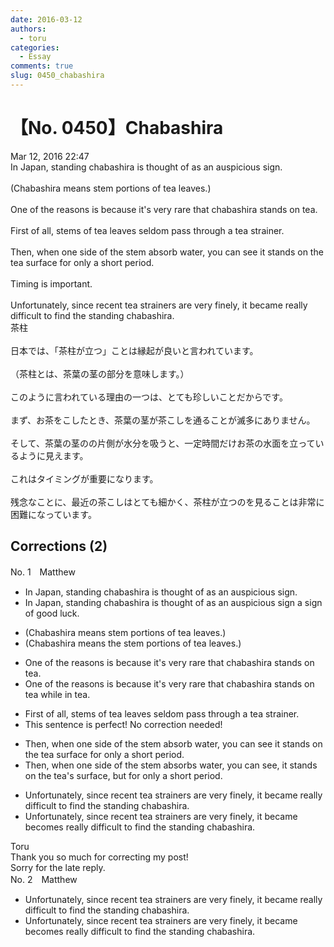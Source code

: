 ```yaml
---
date: 2016-03-12
authors:
  - toru
categories:
  - Essay
comments: true
slug: 0450_chabashira
---
```


# 【No. 0450】Chabashira
<div class="date">Mar 12, 2016 22:47</div>
<div id="post"><div id="body_show_ori">
In Japan, standing chabashira is thought of as an auspicious sign.<br/><br/>(Chabashira means stem portions of tea leaves.)<br/><br/>One of the reasons is because it's very rare that chabashira stands on tea.<br/><br/>First of all, stems of tea leaves seldom pass through a tea strainer.<br/><br/>Then, when one side of the stem absorb water, you can see it stands on the tea surface for only a short period.<br/><br/>Timing is important.<br/><br/>Unfortunately, since recent tea strainers are very finely, it became really difficult to find the standing chabashira.
</div></div>

<!-- more -->

<div id="post_ja"><div id="body_show_mo">
茶柱<br/><br/>日本では、「茶柱が立つ」ことは縁起が良いと言われています。<br/><br/>（茶柱とは、茶葉の茎の部分を意味します。）<br/><br/>このように言われている理由の一つは、とても珍しいことだからです。<br/><br/>まず、お茶をこしたとき、茶葉の茎が茶こしを通ることが滅多にありません。<br/><br/>そして、茶葉の茎のの片側が水分を吸うと、一定時間だけお茶の水面を立っているように見えます。<br/><br/>これはタイミングが重要になります。<br/><br/>残念なことに、最近の茶こしはとても細かく、茶柱が立つのを見ることは非常に困難になっています。
</div></div>

## Corrections (2)
<div id="block"><div class="first_name"> No. 1　<span class="just_name">Matthew</span></div><div id="block2">
<ul class="correction_field">
<li class="incorrect">In Japan, standing chabashira is thought of as an auspicious sign.</li>
<li class="corrected correct">
In Japan, standing chabashira is thought of as <span class="sline">an auspicious sign</span> <span class="f_red">a sign of good luck.</span>
</li>
</ul>
<ul class="correction_field">
<li class="incorrect">(Chabashira means stem portions of tea leaves.)</li>
<li class="corrected correct">
(Chabashira means <span class="f_red">the </span>stem portions of tea leaves.)
</li>
</ul>
<ul class="correction_field">
<li class="incorrect">One of the reasons is because it's very rare that chabashira stands on tea.</li>
<li class="corrected correct">
One of the reasons is because it's very rare that chabashira <span class="f_red">stand</span><span class="sline">s</span> <span class="sline">on tea</span> <span class="f_blue">while in tea.</span>
</li>
</ul>
<ul class="correction_field">
<li class="incorrect">First of all, stems of tea leaves seldom pass through a tea strainer.</li>
<li class="corrected perfect">This sentence is perfect! No correction needed!</li>
</ul>
<ul class="correction_field">
<li class="incorrect">Then, when one side of the stem absorb water, you can see it stands on the tea surface for only a short period.</li>
<li class="corrected correct">
Then, when one side of the stem absorb<span class="f_red">s</span> water, you can see<span class="f_red">,</span> it stands on the tea<span class="f_red">'s </span>surface<span class="f_red">, but</span> for only a short period.
</li>
</ul>
<ul class="correction_field">
<li class="incorrect">Unfortunately, since recent tea strainers are very finely, it became really difficult to find the standing chabashira.</li>
<li class="corrected correct">
Unfortunately, since recent tea strainers are very fin<span class="sline">ely</span>, it <span class="sline">became</span> <span class="f_red">becomes</span> really difficult to find <span class="sline">the</span> standing chabashira.
</li>
</ul>
</div><div class="name"><span class="just_name">Toru</span><br>
Thank you so much for correcting my post!<br/>Sorry for the late reply.
</div>
</div>
<div id="block"><div class="first_name"> No. 2　<span class="just_name">Matthew</span></div><div id="block2">
<ul class="correction_field">
<li class="incorrect">Unfortunately, since recent tea strainers are very finely, it became really difficult to find the standing chabashira.</li>
<li class="corrected correct">
Unfortunately, since recent tea strainers are very <span class="f_blue">fine</span><span class="sline">ly</span>, it <span class="sline">became</span> <span class="f_red">becomes</span> really difficult to find <span class="sline">the</span> standing chabashira.
</li>
</ul>
</div></div>
